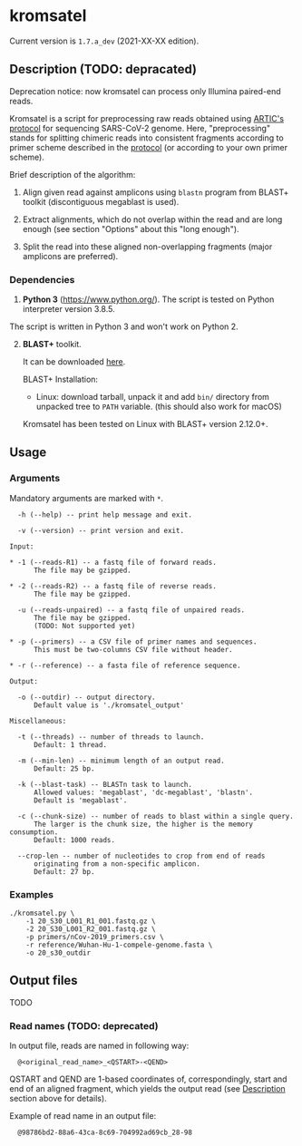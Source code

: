# kromsatel

Current version is `1.7.a_dev` (2021-XX-XX edition).

## Description (TODO: depracated)

Deprecation notice: now kromsatel can process only Illumina paired-end reads.

Kromsatel is a script for preprocessing raw reads obtained using [ARTIC's protocol](https://artic.network/ncov-2019) for sequencing SARS-CoV-2 genome. Here, "preprocessing" stands for splitting chimeric reads into consistent fragments according to primer scheme described in the [protocol](https://artic.network/ncov-2019) (or according to your own primer scheme).

Brief description of the algorithm:

1. Align given read against amplicons using `blastn` program from BLAST+ toolkit (discontiguous megablast is used).

2. Extract alignments, which do not overlap within the read and are long enough (see section "Options" about this "long enough").

3. Split the read into these aligned non-overlapping fragments (major amplicons are preferred).

### Dependencies

1. **Python 3** (https://www.python.org/). The script is tested on Python interpreter version 3.8.5.

  The script is written in Python 3 and won't work on Python 2.

2. **BLAST+** toolkit.

   It can be downloaded [here](http://ftp.ncbi.nlm.nih.gov/blast/executables/blast+/LATEST/).

   BLAST+ Installation:

   - Linux: download tarball, unpack it and add `bin/` directory from unpacked tree to `PATH` variable.
     (this should also work for macOS)

   Kromsatel has been tested on Linux with BLAST+ version 2.12.0+.

## Usage

### Arguments

Mandatory arguments are marked with `*`.

```
  -h (--help) -- print help message and exit.

  -v (--version) -- print version and exit.

Input:

* -1 (--reads-R1) -- a fastq file of forward reads.
      The file may be gzipped.

* -2 (--reads-R2) -- a fastq file of reverse reads.
      The file may be gzipped.

  -u (--reads-unpaired) -- a fastq file of unpaired reads.
      The file may be gzipped.
      (TODO: Not supported yet)

* -p (--primers) -- a CSV file of primer names and sequences.
      This must be two-columns CSV file without header.

* -r (--reference) -- a fasta file of reference sequence.

Output:

  -o (--outdir) -- output directory.
      Default value is './kromsatel_output'

Miscellaneous:

  -t (--threads) -- number of threads to launch.
      Default: 1 thread.

  -m (--min-len) -- minimum length of an output read.
      Default: 25 bp.

  -k (--blast-task) -- BLASTn task to launch.
      Allowed values: 'megablast', 'dc-megablast', 'blastn'.
      Default is 'megablast'.

  -c (--chunk-size) -- number of reads to blast within a single query.
      The larger is the chunk size, the higher is the memory consumption.
      Default: 1000 reads.

  --crop-len -- number of nucleotides to crop from end of reads
      originating from a non-specific amplicon.
      Default: 27 bp.
```

### Examples
```
./kromsatel.py \
    -1 20_S30_L001_R1_001.fastq.gz \
    -2 20_S30_L001_R2_001.fastq.gz \
    -p primers/nCov-2019_primers.csv \
    -r reference/Wuhan-Hu-1-compele-genome.fasta \
    -o 20_s30_outdir
```

## Output files

TODO

### Read names (TODO: deprecated)

In output file, reads are named in following way:

```
  @<original_read_name>_<QSTART>-<QEND>
```

QSTART and QEND are 1-based coordinates of, correspondingly, start and end of an aligned fragment, which yields the output read (see [Description](#Description) section above for details).

Example of read name in an output file:
```
  @98786bd2-88a6-43ca-8c69-704992ad69cb_28-98
```
